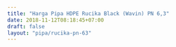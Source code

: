 ```yaml
---
title: "Harga Pipa HDPE Rucika Black (Wavin) PN 6,3"
date: 2018-11-12T08:18:45+07:00
draft: false
layout: "pipa/rucika-pn-63"
---
```


